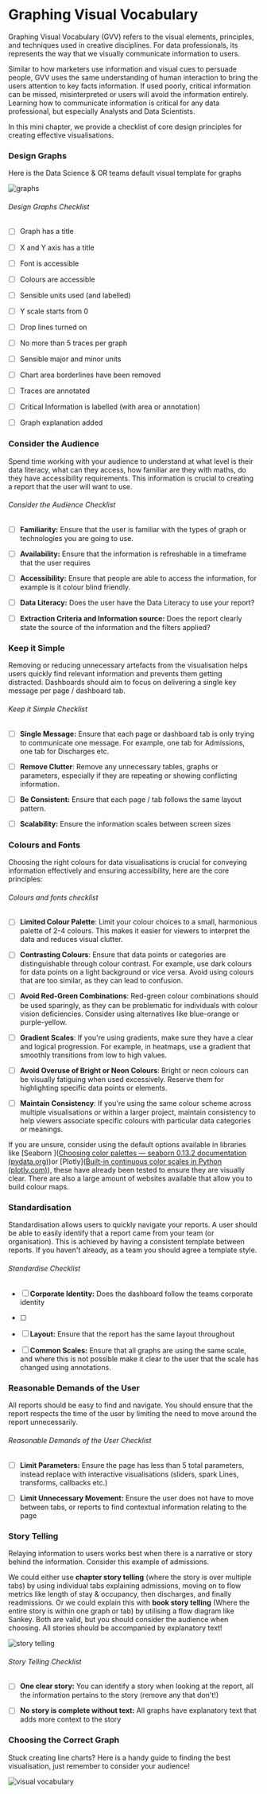 # Graphing Visual Vocabulary

Graphing Visual Vocabulary (GVV) refers to the visual elements, principles, and techniques used in creative disciplines. For data professionals, its represents the way that we visually communicate information to users.

Similar to how marketers use information and visual cues to persuade people, GVV uses the same understanding of human interaction to bring the users attention to key facts information. If used poorly, critical information can be missed, misinterpreted or users will avoid the information entirely. Learning how to communicate information is critical for any data professional, but especially Analysts and Data Scientists. 

In this mini chapter, we provide a checklist of core design principles for creating effective visualisations.  

### Design Graphs

Here is the Data Science & OR teams default visual template for graphs

![graphs](pictures/graphs.png)

###### Design Graphs Checklist

- [ ] Graph has a title

- [ ] X and Y axis has a title

- [ ] Font is accessible

- [ ] Colours are accessible 

- [ ] Sensible units used (and labelled)

- [ ] Y scale starts from 0

- [ ] Drop lines turned on

- [ ] No more than 5 traces per graph

- [ ] Sensible major and minor units

- [ ] Chart area borderlines have been removed 

- [ ] Traces are annotated

- [ ] Critical Information is labelled (with area or annotation)

- [ ] Graph explanation added

### Consider the Audience

Spend time working with your audience to understand at what level is their data literacy, what can they access, how familiar are they with maths, do they have accessibility requirements. This information is crucial to creating a report that the user will want to use. 

###### Consider the Audience Checklist

- [ ] **Familiarity:** Ensure that the user is familiar with the types of graph or technologies you are going to use.

- [ ] **Availability:** Ensure that the information is refreshable in a timeframe that the user requires

- [ ] **Accessibility:** Ensure that people are able to access the information, for example is it colour blind friendly.

- [ ] **Data Literacy:** Does the user have the Data Literacy to use your report?

- [ ] **Extraction Criteria and Information source:** Does the report clearly state the source of the information and the filters applied?

### Keep it Simple

Removing or reducing unnecessary artefacts from the visualisation helps users quickly find relevant information and prevents them getting distracted. Dashboards should aim to focus on delivering a single key message per page / dashboard tab.

###### Keep it Simple Checklist

- [ ] **Single Message:** Ensure that each page or dashboard tab is only trying to communicate one message. For example, one tab for Admissions, one tab for Discharges etc. 

- [ ] **Remove Clutter**: Remove any unnecessary tables, graphs or parameters, especially if they are repeating or showing conflicting information.  

- [ ] **Be Consistent:** Ensure that each page / tab follows the same layout pattern. 

- [ ] **Scalability:** Ensure the information scales between screen sizes

### Colours and Fonts

Choosing the right colours for data visualisations is crucial for conveying information effectively and ensuring accessibility, here are the core principles:

###### Colours and fonts checklist

- [ ] **Limited Colour Palette**: Limit your colour choices to a small, harmonious palette of 2-4 colours. This makes it easier for viewers to interpret the data and reduces visual clutter.

- [ ] **Contrasting Colours**: Ensure that data points or categories are distinguishable through colour contrast. For example, use dark colours for data points on a light background or vice versa. Avoid using colours that are too similar, as they can lead to confusion.

- [ ] **Avoid Red-Green Combinations**: Red-green colour combinations should be used sparingly, as they can be problematic for individuals with colour vision deficiencies. Consider using alternatives like blue-orange or purple-yellow.

- [ ] **Gradient Scales**: If you're using gradients, make sure they have a clear and logical progression. For example, in heatmaps, use a gradient that smoothly transitions from low to high values.

- [ ] **Avoid Overuse of Bright or Neon Colours**: Bright or neon colours can be visually fatiguing when used excessively. Reserve them for highlighting specific data points or elements.

- [ ] **Maintain Consistency**: If you're using the same colour scheme across multiple visualisations or within a larger project, maintain consistency to help viewers associate specific colours with particular data categories or meanings.

If you are unsure, consider using the default options available in libraries like [Seaborn ]([Choosing color palettes — seaborn 0.13.2 documentation (pydata.org)](https://seaborn.pydata.org/tutorial/color_palettes.html))or [Plotly]([Built-in continuous color scales in Python (plotly.com)](https://plotly.com/python/builtin-colorscales/)), these have already been tested to ensure they are visually clear. There are also a large amount of websites available that allow you to build colour maps. 

### Standardisation

Standardisation allows users to quickly navigate your reports. A user should be able to easily identify that a report came from your team (or organisation). This is achieved by having a consistent template between reports. If you haven't already, as a team you should agree a template style. 

###### Standardise Checklist

- [ ] **Corporate Identity:** Does the dashboard follow the teams corporate identity

- [ ] 
- [ ] **Layout:** Ensure that the report has the same layout throughout

- [ ] **Common Scales:** Ensure that all graphs are using the same scale, and where this is not possible make it clear to the user that the scale has changed using annotations. 

### Reasonable Demands of the User

All reports should be easy to find and navigate. You should ensure that the report respects the time of the user by limiting the need to move around the report unnecessarily. 

###### Reasonable Demands of the User Checklist

- [ ] **Limit Parameters:** Ensure the page has less than 5 total parameters, instead replace with interactive visualisations (sliders, spark Lines, transforms, callbacks etc.)

- [ ] **Limit Unnecessary Movement:** Ensure the user does not have to move between tabs, or reports to find contextual information relating to the page

### Story Telling

Relaying information to users works best when there is a narrative or story behind the information. Consider this example of admissions. 

We could either use **chapter story telling** (where the story is over multiple tabs) by using individual tabs explaining admissions, moving on to flow metrics like length of stay & occupancy, then discharges, and finally readmissions. Or we could explain this with **book story telling** (Where the entire story is within one graph or tab) by utilising a flow diagram like Sankey. Both are valid, but you should consider the audience when choosing. All stories should be accompanied by explanatory text!

![story telling](pictures/story_telling.png)

###### Story Telling Checklist

- [ ] **One clear story:** You can identify a story when looking at the report, all the information pertains to the story (remove any that don't!)

- [ ] **No story is complete without text:** All graphs have explanatory text that adds more context to the story

### Choosing the Correct Graph

Stuck creating line charts? Here is a handy guide to finding the best visualisation, just remember to consider your audience!

![visual vocabulary](pictures/Visual_Vocabulory.png)
